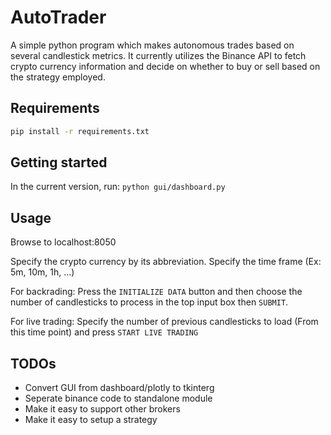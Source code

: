 # AutoTrader

A simple python program which makes autonomous trades based on several candlestick metrics.
It currently utilizes the Binance API to fetch crypto currency information and decide on whether to buy or sell based on the strategy employed.


## Requirements
```bash
pip install -r requirements.txt
```
## Getting started
In the current version, run: `python gui/dashboard.py`

## Usage

Browse to localhost:8050

Specify the crypto currency by its abbreviation.
Specify the time frame (Ex: 5m, 10m, 1h, ...)

For backrading: Press the `INITIALIZE DATA` button and then choose the number of candlesticks to process in the top input box then `SUBMIT`.

For live trading: Specify the number of previous candlesticks to load (From this time point) and press `START LIVE TRADING`

## TODOs

* Convert GUI from dashboard/plotly to tkinterg
* Seperate binance code to standalone module
* Make it easy to support other brokers
* Make it easy to setup a strategy
